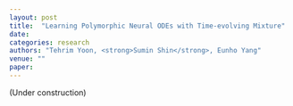 ```yaml
---
layout: post
title:  "Learning Polymorphic Neural ODEs with Time-evolving Mixture"
date:   
categories: research
authors: "Tehrim Yoon, <strong>Sumin Shin</strong>, Eunho Yang"
venue: ""
paper: 
---
```

(Under construction)
